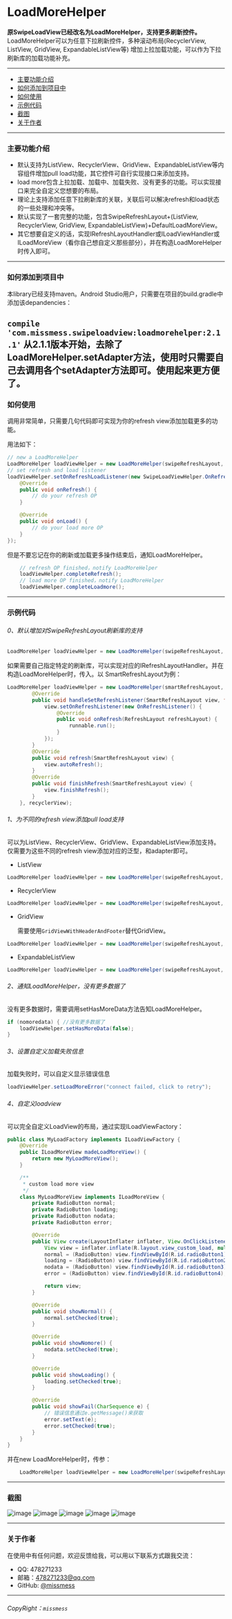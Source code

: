 # LoadMoreHelper
  <b>原SwipeLoadView已经改名为LoadMoreHelper，支持更多刷新控件。</b>
  LoadMoreHelper可以为任意下拉刷新控件，多种滚动布局(RecyclerView, ListView, GridView, ExpandableListView等)
  增加上拉加载功能，可以作为下拉刷新库的加载功能补充。
  
---

  * [主要功能介绍](#主要功能介绍)
  * [如何添加到项目中](#如何添加到项目中)
  * [如何使用](#如何使用)
  * [示例代码](#示例代码)
  * [截图](#截图)
  * [关于作者](#关于作者)

---

### 主要功能介绍

* 默认支持为ListView、RecyclerView、GridView、ExpandableListView等内容组件增加pull load功能，其它控件可自行实现接口来添加支持。
* load more包含上拉加载、加载中、加载失败、没有更多的功能。可以实现接口来完全自定义您想要的布局。
* 理论上支持添加任意下拉刷新库的关联，关联后可以解决refresh和load状态的一些处理和冲突等。
* 默认实现了一套完整的功能，包含SwipeRefreshLayout+(ListView, RecyclerView, GridView, ExpandableListView)+DefaultLoadMoreView。
* 其它想要自定义的话，实现IRefreshLayoutHandler或ILoadViewHandler或ILoadMoreView（看你自己想自定义那些部分），并在构造LoadMoreHelper时传入即可。

---

### 如何添加到项目中

本library已经支持maven。Android Studio用户，只需要在项目的build.gradle中添加该depandencies：

  `
    compile 'com.missmess.swipeloadview:loadmorehelper:2.1.1'
  `
  <b>从2.1.1版本开始，去除了LoadMoreHelper.setAdapter方法，使用时只需要自己去调用各个setAdapter方法即可。使用起来更方便了。</b>
---

### 如何使用

调用非常简单，只需要几句代码即可实现为你的refresh view添加加载更多的功能。

  用法如下：
```java
// new a LoadMoreHelper
LoadMoreHelper loadViewHelper = new LoadMoreHelper(swipeRefreshLayout, listView);
// set refresh and load listener
loadViewHelper.setOnRefreshLoadListener(new SwipeLoadViewHelper.OnRefreshLoadListener() {
    @Override
    public void onRefresh() {
        // do your refresh OP
    }

    @Override
    public void onLoad() {
        // do your load more OP
    }
});
```
但是不要忘记在你的刷新或加载更多操作结束后，通知LoadMoreHelper。
```java
    // refresh OP finished，notify LoadMoreHelper
    loadViewHelper.completeRefresh();
    // load more OP finished，notify LoadMoreHelper
    loadViewHelper.completeLoadmore();
```
---

### 示例代码
###### 0、默认增加对SwipeRefreshLayout刷新库的支持
```java
LoadMoreHelper loadViewHelper = new LoadMoreHelper(swipeRefreshLayout, listView);
```

如果需要自己指定特定的刷新库，可以实现对应的IRefreshLayoutHandler。并在构造LoadMoreHelper时，传入。以
SmartRefreshLayout为例：
```java
LoadMoreHelper loadViewHelper = new LoadMoreHelper(smartRefreshLayout, new IRefreshLayoutHandler<SmartRefreshLayout>() {
		@Override
		public void handleSetRefreshListener(SmartRefreshLayout view, final Runnable runnable) {
			view.setOnRefreshListener(new OnRefreshListener() {
				@Override
				public void onRefresh(RefreshLayout refreshLayout) {
					runnable.run();
				}
			});
		}
		@Override
		public void refresh(SmartRefreshLayout view) {
			view.autoRefresh();
		}
		@Override
		public void finishRefresh(SmartRefreshLayout view) {
			view.finishRefresh();
		}
	}, recyclerView);
```

###### 1、为不同的refresh view添加pull load支持

可以为ListView、RecyclerView、GridView、ExpandableListView添加支持。仅需要为这些不同的refresh view添加对应的泛型，和adapter即可。

* ListView
```java
LoadMoreHelper loadViewHelper = new LoadMoreHelper(swipeRefreshLayout, listView);
```

* RecyclerView
```java
LoadMoreHelper loadViewHelper = new LoadMoreHelper(swipeRefreshLayout, recyclerView);
```

* GridView

    需要使用`GridViewWithHeaderAndFooter`替代GridView。
```java
LoadMoreHelper loadViewHelper = new LoadMoreHelper(swipeRefreshLayout, gridView);
```

* ExpandableListView
```java
LoadMoreHelper loadViewHelper = new LoadMoreHelper(swipeRefreshLayout, expandableListView);
```

###### 2、通知LoadMoreHelper，没有更多数据了

  没有更多数据时，需要调用setHasMoreData方法告知LoadMoreHelper。
```java
if (nomoredata) { //没有更多数据了
    loadViewHelper.setHasMoreData(false);
}
```

###### 3、设置自定义加载失败信息

  加载失败时，可以自定义显示错误信息
```java
loadViewHelper.setLoadMoreError("connect failed, click to retry");
```

###### 4、自定义loadview

  可以完全自定义LoadView的布局，通过实现ILoadViewFactory：
```java
public class MyLoadFactory implements ILoadViewFactory {
    @Override
    public ILoadMoreView madeLoadMoreView() {
        return new MyLoadMoreView();
    }

    /**
     * custom load more view
     */
    class MyLoadMoreView implements ILoadMoreView {
        private RadioButton normal;
        private RadioButton loading;
        private RadioButton nodata;
        private RadioButton error;

        @Override
        public View create(LayoutInflater inflater, View.OnClickListener onClickLoadMoreListener) {
            View view = inflater.inflate(R.layout.view_custom_load, null);
            normal = (RadioButton) view.findViewById(R.id.radioButton1);
            loading = (RadioButton) view.findViewById(R.id.radioButton2);
            nodata = (RadioButton) view.findViewById(R.id.radioButton3);
            error = (RadioButton) view.findViewById(R.id.radioButton4);

            return view;
        }

        @Override
        public void showNormal() {
            normal.setChecked(true);
        }

        @Override
        public void showNomore() {
            nodata.setChecked(true);
        }

        @Override
        public void showLoading() {
            loading.setChecked(true);
        }

        @Override
        public void showFail(CharSequence e) {
            // 错误信息通过e.getMessage()来获取
            error.setText(e);
            error.setChecked(true);
        }
    }
}
```
并在new LoadMoreHelper时，传参：
```java
    LoadMoreHelper loadViewHelper = new LoadMoreHelper(swipeRefreshLayout, listView, new MyLoadFactory());
```

---

### 截图
![image](https://raw.githubusercontent.com/missmess/swipeloadview/master/raw/picc1.jpg)
![image](https://raw.githubusercontent.com/missmess/swipeloadview/master/raw/picc2.jpg)
![image](https://raw.githubusercontent.com/missmess/swipeloadview/master/raw/picc3.jpg)
![image](https://raw.githubusercontent.com/missmess/swipeloadview/master/raw/picc4.jpg)
![image](https://raw.githubusercontent.com/missmess/swipeloadview/master/raw/picc5.jpg)

---

### 关于作者
在使用中有任何问题，欢迎反馈给我，可以用以下联系方式跟我交流：

* QQ: 478271233
* 邮箱：<478271233@qq.com>
* GitHub: [@missmess](https://github.com/missmess)

---
###### CopyRight：`missmess`
